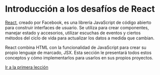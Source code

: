 # Introducción a los desafíos de React

[React](https://reactjs.org/), creado por Facebook, es una librería JavaScript de código abierto para construir interfaces de usuario. Se utiliza para crear componentes, manejar estado y accesorios, utilizar escuchas de eventos y ciertos métodos del ciclo de vida para actualizar los datos a medida que cambian.

React combina HTML con la funcionalidad de JavaScript para crear su propio lenguaje de marcado, JSX. Esta sección le presentará todos estos conceptos y cómo implementarlos para usarlos en sus propios proyectos.

[Ir a la primera lección](https://github.com/sebastiantorres86/react-practice/tree/master/Practica/01/my-app)